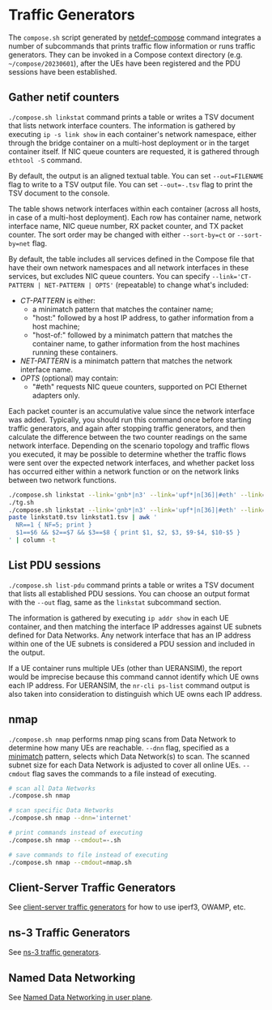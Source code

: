 # Traffic Generators

The `compose.sh` script generated by [netdef-compose](../netdef-compose/README.md) command integrates a number of subcommands that prints traffic flow information or runs traffic generators.
They can be invoked in a Compose context directory (e.g. `~/compose/20230601`), after the UEs have been registered and the PDU sessions have been established.

## Gather netif counters

`./compose.sh linkstat` command prints a table or writes a TSV document that lists network interface counters.
The information is gathered by executing `ip -s link show` in each container's network namespace, either through the bridge container on a multi-host deployment or in the target container itself.
If NIC queue counters are requested, it is gathered through `ethtool -S` command.

By default, the output is an aligned textual table.
You can set `--out=FILENAME` flag to write to a TSV output file.
You can set `--out=-.tsv` flag to print the TSV document to the console.

The table shows network interfaces within each container (across all hosts, in case of a multi-host deployment).
Each row has container name, network interface name, NIC queue number, RX packet counter, and TX packet counter.
The sort order may be changed with either `--sort-by=ct` or `--sort-by=net` flag.

By default, the table includes all services defined in the Compose file that have their own network namespaces and all network interfaces in these services, but excludes NIC queue counters.
You can specify `--link='CT-PATTERN | NET-PATTERN | OPTS'` (repeatable) to change what's included:

* *CT-PATTERN* is either:
  * a minimatch pattern that matches the container name;
  * "host:" followed by a host IP address, to gather information from a host machine;
  * "host-of:" followed by a minimatch pattern that matches the container name, to gather information from the host machines running these containers.
* *NET-PATTERN* is a minimatch pattern that matches the network interface name.
* *OPTS* (optional) may contain:
  * "#eth" requests NIC queue counters, supported on PCI Ethernet adapters only.

Each packet counter is an accumulative value since the network interface was added.
Typically, you should run this command once before starting traffic generators, and again after stopping traffic generators, and then calculate the difference between the two counter readings on the same network interface.
Depending on the scenario topology and traffic flows you executed, it may be possible to determine whether the traffic flows were sent over the expected network interfaces, and whether packet loss has occurred either within a network function or on the network links between two network functions.

```bash
./compose.sh linkstat --link='gnb*|n3' --link='upf*|n[36]|#eth' --link='dn_*|n6' --out=linkstat0.tsv
./tg.sh
./compose.sh linkstat --link='gnb*|n3' --link='upf*|n[36]|#eth' --link='dn_*|n6' --out=linkstat1.tsv
paste linkstat0.tsv linkstat1.tsv | awk '
  NR==1 { NF=5; print }
  $1==$6 && $2==$7 && $3==$8 { print $1, $2, $3, $9-$4, $10-$5 }
' | column -t
```

## List PDU sessions

`./compose.sh list-pdu` command prints a table or writes a TSV document that lists all established PDU sessions.
You can choose an output format with the `--out` flag, same as the `linkstat` subcommand section.

The information is gathered by executing `ip addr show` in each UE container, and then matching the interface IP addresses against UE subnets defined for Data Networks.
Any network interface that has an IP address within one of the UE subnets is considered a PDU session and included in the output.

If a UE container runs multiple UEs (other than UERANSIM), the report would be imprecise because this command cannot identify which UE owns each IP address.
For UERANSIM, the `nr-cli ps-list` command output is also taken into consideration to distinguish which UE owns each IP address.

## nmap

`./compose.sh nmap` performs nmap ping scans from Data Network to determine how many UEs are reachable.
`--dnn` flag, specified as a [minimatch](https://www.npmjs.com/package/minimatch) pattern, selects which Data Network(s) to scan.
The scanned subnet size for each Data Network is adjusted to cover all online UEs.
`--cmdout` flag saves the commands to a file instead of executing.

```bash
# scan all Data Networks
./compose.sh nmap

# scan specific Data Networks
./compose.sh nmap --dnn='internet'

# print commands instead of executing
./compose.sh nmap --cmdout=-.sh

# save commands to file instead of executing
./compose.sh nmap --cmdout=nmap.sh
```

## Client-Server Traffic Generators

See [client-server traffic generators](tgcs.md) for how to use iperf3, OWAMP, etc.

## ns-3 Traffic Generators

See [ns-3 traffic generators](ns3.md).

## Named Data Networking

See [Named Data Networking in user plane](NDN.md).
